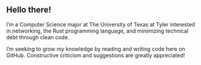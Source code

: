 ## Hello there!

I’m a Computer Science major at The University of Texas at Tyler interested in networking, the Rust programming language, and minimizing technical debt through clean code.

I’m seeking to grow my knowledge by reading and writing code here on GitHub. Constructive criticism and suggestions are greatly appreciated!
